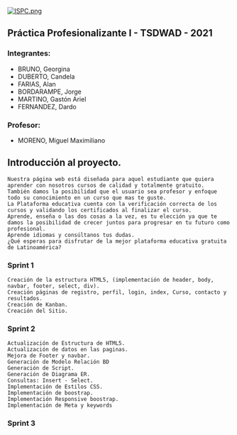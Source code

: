 [![ISPC.png](https://i.postimg.cc/PqppcGcZ/ISPC.png)](https://postimg.cc/67Kp2PB5)

## Práctica Profesionalizante I - TSDWAD - 2021

### Integrantes:
- BRUNO, Georgina
- DUBERTO, Candela
- FARIAS, Alan
- BORDARAMPE, Jorge
- MARTINO, Gastón Ariel
- FERNANDEZ, Dardo

### Profesor:
- MORENO, Miguel Maximiliano

## Introducción al proyecto.
	Nuestra página web está diseñada para aquel estudiante que quiera aprender con nosotros cursos de calidad y totalmente gratuito. 
	También damos la posibilidad que el usuario sea profesor y enfoque todo su conocimiento en un curso que mas te guste.
	La Plataforma educativa cuenta con la verificación correcta de los cursos y validando los certificados al finalizar el curso.
	Aprende, enseña o las dos cosas a la vez, es tu elección ya que te damos la posibilidad de crecer juntos para progresar en tu futuro como profesional.
	Aprende idiomas y consúltanos tus dudas.
	¿Qué esperas para disfrutar de la mejor plataforma educativa gratuita de Latinoamérica?

### Sprint 1 
	Creación de la estructura HTML5, (implementación de header, body, navbar, footer, select, div).
	Creación páginas de registro, perfil, login, index, Curso, contacto y resultados.
	Creación de Kanban.
	Creación del Sitio.

### Sprint 2
	Actualización de Estructura de HTML5.
	Actualización de datos en las paginas.
	Mejora de Footer y navbar.
	Generación de Modelo Relación BD
	Generación de Script.
	Generación de Diagrama ER.
	Consultas: Insert - Select.
	Implementación de Estilos CSS.
	Implementación de boostrap.
	Implementación Responsive boostrap.
	Implementación de Meta y keywords
### Sprint 3

